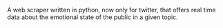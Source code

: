 A web scraper written in python, now only for twitter, that offers real time data about the emotional state of the public in a given topic.
